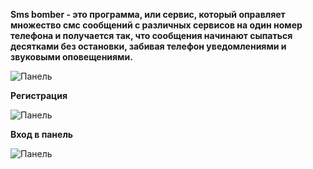 **Sms bomber - это программа, или сервис, который оправляет множество смс сообщений с различных сервисов на один номер телефона и получается так, что сообщения начинают сыпаться десятками без остановки, забивая телефон уведомлениями и звуковыми оповещениями.**

![Панель](https://i.ibb.co/TRgcybj/image.png "Панель")

**Регистрация**

![Панель](https://i.ibb.co/bXC3HGL/image.png "Главная")

**Вход в панель**

![Панель](https://i.ibb.co/fS13n1m/image.png "Вход")